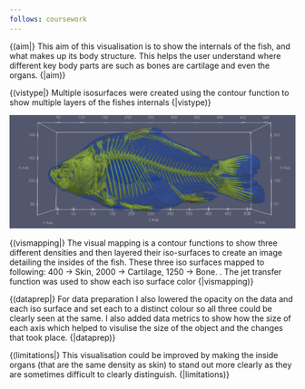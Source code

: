 ```yaml
---
follows: coursework
---
```




{(aim|}
This aim of this visualisation is to show the internals of the fish, and what makes up its body structure. This helps the user understand where different key body parts are such as bones are cartilage and even the organs.
{|aim)}

{(vistype|}
Multiple isosurfaces were created using the contour function to show multiple layers of the fishes internals
{|vistype)}

![](2021-05-07-00-45-38.png)

{(vismapping|}
The visual mapping is a contour functions to show three different densities and then layered their iso-surfaces to create an image detailing the insides of the fish. These three iso surfaces mapped to following: 
400 -> Skin, 2000 -> Cartilage, 1250 -> Bone.
.
The jet transfer function was used to show each iso surface color
{|vismapping)}

{(dataprep|}
For data preparation I also lowered the opacity on the data and each iso surface and set each to a distinct colour so all three could be clearly seen at the same. I also added data metrics to show how the size of each axis which helped to visulise the size of the object and the changes that took place.
{|dataprep)}

{(limitations|}
This visualisation could be improved by making the inside organs (that are the same density as skin) to stand out more clearly as they are sometimes difficult to clearly distinguish.
{|limitations)}
